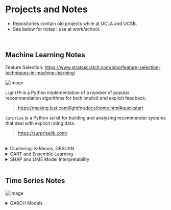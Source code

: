 # Projects and Notes

- Repositories contain old projects while at UCLA and UCSB.
- See below for notes I use at work/school.

<br>

## Machine Learning Notes

Feature Selection: https://www.stratascratch.com/blog/feature-selection-techniques-in-machine-learning/

![image](https://github.com/user-attachments/assets/6c33f351-39d1-4f7f-a06a-923725c028de)

`LightFM` is a Python implementation of a number of popular recommendation algorithms for both implicit and explicit feedback.

> https://making.lyst.com/lightfm/docs/home.html#quickstart

`Surprise` is a Python scikit for building and analyzing recommender systems that deal with explicit rating data.

> https://surpriselib.com/

<br>

<details>
<summary>Clustering: K-Means, DBSCAN</summary>
<br>

### K-Means:

Clustering seeks to find N clusters in a data set and to subsequently identify which data points belong to each cluster. While there are a number of different approaches to clustering, one of the easiest to understand is the k-means algorithm. 

In this algorithm:

1. Pick K random points as cluster centers called centroids.
2. Assign each point to the nearest cluster by calculating its Euclidean distance to each centroid.
3. Find a new cluster center by taking the average of the assigned points.
4. Repeat Step 2 and 3 until none of the cluster assignments change.

![image](https://github.com/user-attachments/assets/de83aac1-a121-4423-93a4-18579cbfddb4)

![image](https://github.com/user-attachments/assets/38c91b7d-24ec-40bd-9401-886ee3405259)

```
## Manually:
# Euclidean Distance Calculator
def dist(a, b, ax=1):
    return np.linalg.norm(a - b, axis=ax)
k = 3 # Number of clusters
C_x = np.random.randint(0, np.max(X)-20, size=k) # random centroids
C_y = np.random.randint(0, np.max(X)-20, size=k) # random centroids
C = np.array(list(zip(C_x, C_y)), dtype=np.float32) # sample data

C_old = np.zeros(C.shape) # store the value of centroids when it updates
clusters = np.zeros(len(X)) # creates Cluster Lables(0, 1, 2)
# Error func. - Distance between new centroids and old centroids
error = dist(C, C_old, None)
while error != 0: # Loop will run till the error becomes zero
    for i in range(len(X)): # Assigning each value to its closest cluster
        distances = dist(X[i], C)
        cluster = np.argmin(distances)
        clusters[i] = cluster
    C_old = deepcopy(C) # Storing the old centroid values
    # Finding the new centroids by taking the average value
    for i in range(k):
        points = [X[j] for j in range(len(X)) if clusters[j] == i]
        C[i] = np.mean(points, axis=0)
    error = dist(C, C_old, None)
```

### DBSCAN:

How DBSCAN works:
1. Groups points that are close together based on density
2. Marks points that are alone in low-density regions as outliers
3. Defines clusters as dense regions separated by regions of lower density 

DBSCAN's advantages:
1. Doesn't require the number of clusters to be specified beforehand
2. Can identify clusters of arbitrary shapes
3. Effective at identifying and removing noise in a data set
4. Robust to noise

<br>

</details>

<details>
<summary>CART and Ensemble Learning</summary>
<br>

### Classification And Regression Tree (CART)

* Trees used for regression and trees used for classification have some similarities - but also some differences, such as the procedure used to determine where to split.

* Some techniques, often called ensemble methods, construct more than one decision tree:
  
  * **Boosted trees:** Incrementally building an ensemble by training each new instance to emphasize the training instances previously mis-modeled. A typical example is AdaBoost. These can be used for regression-type and classification-type problems.
  * **Bagging:** Bootstrap aggregated (or bagged) decision trees, an early ensemble method, builds multiple decision trees by repeatedly resampling training data with replacement, and voting the trees for a consensus prediction.


### Limitations of CARTs:

* **Diagnose Variance Problems**

    * If $\hat{f}$ suffers from **high variance**:
      </br><mark>CV error of $\hat{f}$ > training set error of $\hat{f}$</mark>

    * $\hat{f}$ is said to overfit the training set. To remedy overfitting: **decrease**
        * model complexity,
        * i.e. decrease max depth, increase min samples per leaf, ...
        * gather more data, ..
 
* **Diagnose Bias Problems**

    * If $\hat{f}$ suffers from **high bias**:
    </br><mark>CV error of $\hat{f} \approx$ training set error of $\hat{f}$ >> desired error.</mark>

    * $\hat{f}$ is said to underfit the training set. To remedy underfitting: **increase**
        * model complexity
        * i.e. increase max depth, decrease min samples per leaf, ...
        * gather more relevant features


### Ensemble Learning:

* **Bagging:** Bootstrap Aggregation.
  * Base estimator: Decision Tree, Logistic Regression, Neural Net, ...
  * Each estimator is trained on a distinct bootstrap sample of the training set

    ![image](https://github.com/user-attachments/assets/abbb0112-8143-4649-8794-0b57924aa97e)

* **Boosting:** several models are trained sequentially with each model learning from the errors of its predecessors
  * AdaBoost and Gradient Boosting
    
    ![image](https://github.com/user-attachments/assets/6ca714aa-dcec-4947-94a5-220375a57450)


### Examples:

* CART:

  <details>
  <summary><strong>Decision Tree Regressor</strong></summary>
  <br>
  
  **Steps:**

  1. **Data Preparation**
  
  2. **Selecting the Root Node**
      * Choose the best feature: Select the feature that provides the most information gain or best splits the data based on a chosen metric like Gini impurity or entropy.
      * Create the root node: This becomes the starting point of the decision tree.
    
  3. **Splitting the Data**
      * Create child nodes: Based on the chosen feature, split the data into multiple branches representing different possible values of that feature.
      * For each potential split, calculate the information gain or impurity reduction to select the best split point.
    
  4. **Recursive Tree Building:**
      * For each child node, repeat the steps of selecting the best feature and splitting the data further, creating new child nodes until a stopping criterion is met.
     
  5. **Stopping Criteria:**
      * Maximum depth: Limit the number of levels in the tree to prevent overfitting.
      * Minimum sample size: Stop splitting when a node contains too few data points.
      * Pre-defined accuracy threshold: Stop when the model reaches a desired level of accuracy.
    
  6. **Leaf Nodes:**
      * Assign predictions: At the end of each branch (leaf node), assign a prediction based on the majority class label for classification problems or the average value for regression problems. 

  <br>

  **Disadvantages of decision trees:**
  * **Overfitting:** Decision trees can easily overfit to training data, meaning they perform well on the training set but poorly on new data due to complex decision rules.
  * **Sensitivity to data changes:** Small changes in the training data can lead to significantly different decision tree structures.
  * **Greedy approach:** The algorithm chooses the best split at each node locally, which may not lead to the globally optimal decision tree

  </details>

* Boosting:

  <details>
  <summary><strong>Gradient Boosting Regressor</strong></summary>
  <br>

  The model’s strength comes from its additive learning process — while each tree focuses on correcting the remaining errors in the ensemble, the sequential combination creates a powerful predictor that progressively reduces the overall
  prediction error by focusing on the parts of the problem where the model still struggles.

  1. **Initialize Model:** Start with a simple prediction, typically the mean of target values.
  2. **Iterative Learning:** For a set number of iterations, compute the residuals, train a decision tree to predict these residuals, and add the new tree’s predictions (scaled by the learning rate) to the running total.
  3. **Build Trees on Residuals:** Each new tree focuses on the remaining errors from all previous iterations.
  4. **Final Prediction:** Sum up all tree contributions (scaled by the learning rate) and the initial prediction.

  <br>
  
  **Risk of Overfitting:** The use of deeper trees and the sequential building process can cause the model to fit the training data too closely, which may reduce its performance on new data. This requires careful tuning of tree depth, learning rate, and the number of trees.
    
  **Sensitive to Settings:** The effectiveness of Gradient Boosting heavily depends on finding the right combination of learning rate, tree depth, and number of trees, which can be more complex and time-consuming than tuning simpler algorithms.

  ![image](https://github.com/user-attachments/assets/e416e064-838e-44bb-8e09-b0cd36b1bfc6)

  https://medium.com/towards-data-science/gradient-boosting-regressor-explained-a-visual-guide-with-code-examples-c098d1ae425c

  </details>
  
* Bagging:
  
  <details>
  <summary><strong>Random Forest Regressor</strong></summary>
  <br>

  Why Random Forests Work:

  **Variance reduction:** the trees are more independent because of the combination of bootstrap samples and random draws of predictors.
  It is apparent that random forests are a form of bagging, and the averaging over trees can substantially reduce instability that might otherwise result.
  Moreover, by working with a random sample of predictors at each possible split, the fitted values across trees are more independent.
  Consequently, the gains from averaging over a large number of trees (variance reduction) can be more dramatic.

  **Bias reduction:** a very large number of predictors can be considered, and local feature predictors can play a role in tree construction.

  **Cons:** computational complexity, slower performance compared to simpler models, and lack of interpretability

    
  ![image](https://github.com/user-attachments/assets/239845b7-9dce-4df5-9a67-86b0697da2c1)

  
  </details>

  <br>

</details>


<details>
<summary>SHAP and LIME Model Interpretability</summary>
<br>
  
https://medium.com/cmotions/opening-the-black-box-of-machine-learning-models-shap-vs-lime-for-model-explanation-d7bf545ce15f
  
### SHAP: SHapley Additive exPlanations

This method aims to explain the prediction of an instance/observation by computing the contribution of each feature to the prediction. Uses game theory to explain a model by considering each feature as a player. SHAP values are relative to the average predicted value of the sample.

https://shap.readthedocs.io/en/latest/example_notebooks/api_examples/plots/bar.html

Supervised Clustering: How to Use SHAP Values for Better Cluster Analysis:

https://www.aidancooper.co.uk/supervised-clustering-shap-values/#:~:text=Clustering%20the%202D%20Embedding%20of,we%20elect%20to%20use%20DBSCAN.&text=As%20expected%2C%20this%20identifies%20the,discerned%20visually%20(Figure%205)

### LIME: Local Interpretable Model-Agnostic Explanations

Approximates a complex model and transfers it to a local interpretable model. LIME generates a perturbed dataset to fit an explainable model.

https://marcotcr.github.io/lime/tutorials/Tutorial%20-%20continuous%20and%20categorical%20features.html

|  Step  |   Description                                                                       |
|:-------|:------------------------------------------------------------------------------------|
|Let     | Let’s say we want to know why the model predicted that someone earns more than $50K |
|Change  | Change the Example a Little Bit</br> LIME makes small changes to data (increasing age, changing job, or reducing education level).</br> It asks the model, “What happens now? |
|Find Out| Find Out Which Changes Matter</br> If changing job causes the prediction to flip (now the model says they earns less), then job is very important!</br> If changing age doesn’t affect the prediction much, then age is not very important |
|Make    | Make a Simple Explanation</br> LIME builds a small, simple model (like drawing a straight line) to explain what’s happening just around person's case.</br> It tells you which features (age, job, education, etc.) were the most important for this one prediction |
| LIME   | LIME only explains one example at a time (not the whole model).</br> LIME makes fake, small changes to see what affects the decision.</br> LIME creates a simple explanation (even if the original model is very complex).|

![image](https://github.com/user-attachments/assets/535c9217-b17e-48e5-a8ce-d6b7e95b057c)

https://medium.com/towards-data-science/lime-explain-machine-learning-predictions-af8f18189bfe

### Comparison

![image](https://github.com/user-attachments/assets/02449983-b8c3-4296-a71f-d0209d1dbf34)

![image](https://github.com/user-attachments/assets/27a67997-93ad-481c-bf12-28ed5d33036a)

<br>

</details>

<br>
  
## Time Series Notes

![image](https://github.com/user-attachments/assets/56b8612c-711f-4224-a9db-847996f5e3c4)


<details>
<summary>GARCH Models</summary>
<br>
  
![image](https://github.com/user-attachments/assets/4b9d4d2b-03bc-4685-b410-057a1c47f95c)

https://medium.com/@corredaniel1500/forecasting-volatility-deep-dive-into-arch-garch-models-46cd1945872b

</details>
